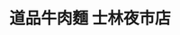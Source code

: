 ---
title: "道品牛肉麵 士林夜市店"
description: "道品牛肉麵 士林夜市店"
layout: shop
keywords:
  - 美食競賽
  - 台灣美食
  - 美食精選
datePublished: "2025-06-30"
dateModified: "2025-07-05"
city: "台北市"
district: "士林區"
address: "111台北市士林區大南路55號"
phone: "0963602751"
geo: "25.089129348429772, 121.52481887636193"
google_map: "https://maps.app.goo.gl/E4GADwSyUDPPDpbSA"
footinder: ""
official: "https://www.facebook.com/profile.php?id=61566541616239"
award:
  - name: "台北國際牛肉麵節"
    year: "2024"
    entries:
      - group: "鮮食組"
        cooking_style: "清燉"
        rank: "銀牌"
      - group: "鮮食組"
        cooking_style: "樂齡創意"
        rank: "銀牌"

---